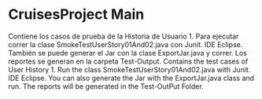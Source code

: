 # CruisesProject Main
Contiene los casos de prueba de la Historia de Usuario 1. Para ejecutar correr la clase SmokeTestUserStory01And02.java con Junit. IDE Eclipse. También se puede generar el Jar con la clase ExportJar.java y correr. Los reportes se generan en la carpeta Test-Output.
Contains the test cases of User History 1. Run the class SmokeTestUserStory01And02.java with Junit. IDE Eclipse. You can also generate the Jar with the ExportJar.java class and run. The reports will be generated in the Test-OutPut Folder.
